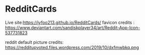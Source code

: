 # RedditCards
Live site:https://jyfoo213.github.io/RedditCards/
favicon credits : https://www.deviantart.com/sandiskplayer34/art/Reddit-App-Icon-537731823

reddit default picture credits:
https://redditupvoted.files.wordpress.com/2019/10/dxfmwbkq.png
